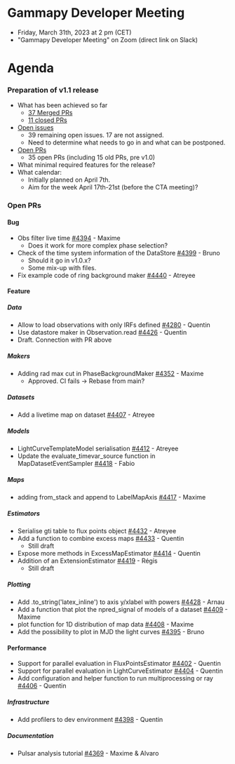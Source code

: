 
# Gammapy Developer Meeting

* Friday, March 31th, 2023 at 2 pm (CET)
* "Gammapy Developer Meeting" on Zoom (direct link on Slack)
# Agenda

### Preparation of v1.1 release
* What has been achieved so far
  * [37 Merged PRs](https://github.com/gammapy/gammapy/pulls?q=is%3Aclosed+is%3Apr+milestone%3A1.1)
  * [11 closed PRs](https://github.com/gammapy/gammapy/issues?q=is%3Aissue+is%3Aclosed+milestone%3A1.1)
* [Open issues](https://github.com/gammapy/gammapy/issues?page=1&q=is%3Aopen+is%3Aissue+milestone%3A1.1)
  * 39 remaining open issues. 17 are not assigned.
  * Need to determine what needs to go in and what can be postponed.
* [Open PRs](https://github.com/gammapy/gammapy/pulls?q=is%3Aopen+is%3Apr+milestone%3A1.1)
  * 35 open PRs (including 15 old PRs, pre v1.0)
* What minimal required features for the release?
* What calendar:
  * Initially planned on April 7th.
  * Aim for the week April 17th-21st (before the CTA meeting)?
  
### Open PRs
#### Bug
* Obs filter live time [#4394](https://github.com/gammapy/gammapy/pull/4394) - Maxime
  * Does it work for more complex phase selection?
* Check of the time system information of the DataStore [#4399](https://github.com/gammapy/gammapy/pull/4399) - Bruno 
  * Should it go in v1.0.x?
  * Some mix-up with files.
* Fix example code of ring background maker [#4440](https://github.com/gammapy/gammapy/pull/4440) - Atreyee  

#### Feature
##### Data
* Allow to load observations with only IRFs defined [#4280](https://github.com/gammapy/gammapy/pull/4280) - Quentin
* Use datastore maker in Observation.read [#4426](https://github.com/gammapy/gammapy/pull/4426) - Quentin
 * Draft. Connection with PR above
##### Makers
* Adding rad max cut in PhaseBackgroundMaker [#4352](https://github.com/gammapy/gammapy/pull/4352) - Maxime
  * Approved. CI fails -> Rebase from main?
##### Datasets
* Add a livetime map on dataset [#4407](https://github.com/gammapy/gammapy/pull/4407) - Atreyee
##### Models 
* LightCurveTemplateModel serialisation [#4412](https://github.com/gammapy/gammapy/pull/4412) - Atreyee
* Update the evaluate_timevar_source function in MapDatasetEventSampler [#4418](https://github.com/gammapy/gammapy/pull/4418) - Fabio
##### Maps
* adding from_stack and append to LabelMapAxis [#4417](https://github.com/gammapy/gammapy/pull/4417) - Maxime
##### Estimators
* Serialise gti table to flux points object [#4432](https://github.com/gammapy/gammapy/pull/4432) - Atreyee
* Add a function to combine excess maps [#4433](https://github.com/gammapy/gammapy/pull/4433) - Quentin 
  * Still draft
* Expose more methods in ExcessMapEstimator [#4414](https://github.com/gammapy/gammapy/pull/4414) - Quentin
* Addition of an ExtensionEstimator [#4419](https://github.com/gammapy/gammapy/pull/4419) - Régis
  * Still draft
##### Plotting
* Add .to_string('latex_inline') to axis y/xlabel with powers [#4428](https://github.com/gammapy/gammapy/pull/4428) - Arnau
* Add a function that plot the npred_signal of models of a dataset [#4409](https://github.com/gammapy/gammapy/pull/4409) - Maxime
* plot function for 1D distribution of map data [#4408](https://github.com/gammapy/gammapy/pull/4408) - Maxime
* Add the possibility to plot in MJD the light curves [#4395](https://github.com/gammapy/gammapy/pull/4395) - Bruno
#### Performance
* Support for parallel evaluation in FluxPointsEstimator [#4402](https://github.com/gammapy/gammapy/pull/4402) - Quentin
* Support for parallel evaluation in LightCurveEstimator [#4404](https://github.com/gammapy/gammapy/pull/4404) - Quentin
* Add configuration and helper function to run multiprocessing or ray  [#4406](https://github.com/gammapy/gammapy/pull/4406) - Quentin
##### Infrastructure
* Add profilers to dev environment [#4398](https://github.com/gammapy/gammapy/pull/4398) - Quentin
##### Documentation
* Pulsar analysis tutorial [#4369](https://github.com/gammapy/gammapy/pull/4369) - Maxime & Alvaro

